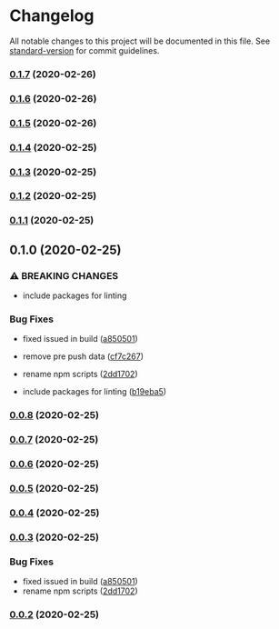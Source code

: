 # Changelog

All notable changes to this project will be documented in this file. See [standard-version](https://github.com/conventional-changelog/standard-version) for commit guidelines.

### [0.1.7](https://github.com/jmontubig/libs-poc/compare/lib@0.1.6...lib@0.1.7) (2020-02-26)

### [0.1.6](https://github.com/jmontubig/libs-poc/compare/lib@0.1.5...lib@0.1.6) (2020-02-26)

### [0.1.5](https://github.com/jmontubig/libs-poc/compare/lib@0.1.4...lib@0.1.5) (2020-02-26)

### [0.1.4](https://github.com/jmontubig/libs-poc/compare/lib@0.1.3...lib@0.1.4) (2020-02-25)

### [0.1.3](https://github.com/jmontubig/libs-poc/compare/lib@0.1.2...lib@0.1.3) (2020-02-25)

### [0.1.2](https://github.com/jmontubig/libs-poc/compare/lib@0.1.1...lib@0.1.2) (2020-02-25)

### [0.1.1](https://github.com/jmontubig/libs-poc/compare/lib@0.1.0...lib@0.1.1) (2020-02-25)

## 0.1.0 (2020-02-25)


### ⚠ BREAKING CHANGES

* include packages for linting

### Bug Fixes

* fixed issued in build ([a850501](https://github.com/jmontubig/libs-poc/commit/a850501badcd8da302ceed0a90b9cf5b14e8d1c9))
* remove pre push data ([cf7c267](https://github.com/jmontubig/libs-poc/commit/cf7c267ba50c9246d2516489e9a12a20183d9349))
* rename npm scripts ([2dd1702](https://github.com/jmontubig/libs-poc/commit/2dd17025d7e50ec21b6b991f6e435fff3e876b25))


* include packages for linting ([b19eba5](https://github.com/jmontubig/libs-poc/commit/b19eba5a772dbef3d1891a8a0a13f6d6e68042e8))

### [0.0.8](https://github.com/jmontubig/libs-poc/compare/v0.0.7...v0.0.8) (2020-02-25)

### [0.0.7](https://github.com/jmontubig/libs-poc/compare/v0.0.6...v0.0.7) (2020-02-25)

### [0.0.6](https://github.com/jmontubig/libs-poc/compare/v0.0.5...v0.0.6) (2020-02-25)

### [0.0.5](https://github.com/jmontubig/libs-poc/compare/v0.0.4...v0.0.5) (2020-02-25)

### [0.0.4](https://github.com/jmontubig/libs-poc/compare/v0.0.3...v0.0.4) (2020-02-25)

### [0.0.3](https://github.com/jmontubig/libs-poc/compare/v0.0.2...v0.0.3) (2020-02-25)


### Bug Fixes

* fixed issued in build ([a850501](https://github.com/jmontubig/libs-poc/commit/a850501badcd8da302ceed0a90b9cf5b14e8d1c9))
* rename npm scripts ([2dd1702](https://github.com/jmontubig/libs-poc/commit/2dd17025d7e50ec21b6b991f6e435fff3e876b25))

### [0.0.2](https://github.com/jmontubig/libs-poc/compare/v0.1.2...v0.0.2) (2020-02-25)
